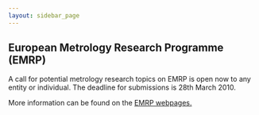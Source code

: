 ```yaml
---
layout: sidebar_page
---
```


## European Metrology Research Programme (EMRP)

A call for potential metrology research topics on EMRP is open now to any entity or individual. The deadline for submissions is 28th March 2010.
<!--break-->
More information can be found on the [EMRP webpages.](http://www.emrponline.eu/)